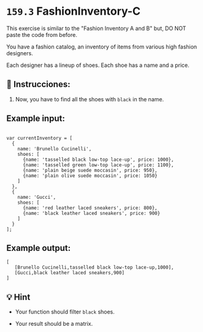 # `159.3` FashionInventory-C

This exercise is similar to the  "Fashion Inventory A and B" but, DO NOT paste the code from before.

You have a fashion catalog, an inventory of items from various high fashion designers. 

Each designer has a lineup of shoes. Each shoe has a name and a price.

## 📝 Instrucciones:

 1. Now, you have to find all the shoes with `black` in the name. 

## Example input:

```JS

var currentInventory = [
  {
    name: 'Brunello Cucinelli',
    shoes: [
      {name: 'tasselled black low-top lace-up', price: 1000},
      {name: 'tasselled green low-top lace-up', price: 1100},
      {name: 'plain beige suede moccasin', price: 950},
      {name: 'plain olive suede moccasin', price: 1050}
    ]
  },
  {
    name: 'Gucci',
    shoes: [
      {name: 'red leather laced sneakers', price: 800},
      {name: 'black leather laced sneakers', price: 900}
    ]
  }
];
```
 ## Example output:
 
```Js
[
   [Brunello Cucinelli,tasselled black low-top lace-up,1000],
   [Gucci,black leather laced sneakers,900]
]
```

## 💡 Hint

+ Your function should filter `black` shoes.

+ Your result should be a matrix.